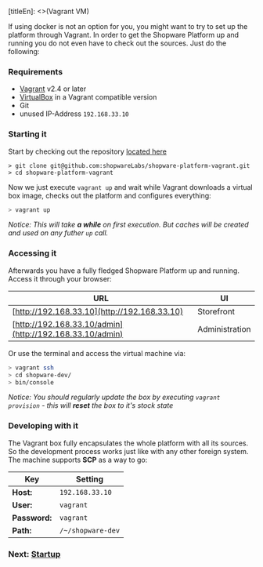 [titleEn]: <>(Vagrant VM)

If using docker is not an option for you, you might want to try to set up the platform through Vagrant. In order to get the Shopware Platform up and running you do not even have to check out the sources. Just do the following:

### Requirements

* [Vagrant](https://www.vagrantup.com/) v2.4 or later
* [VirtualBox](https://www.virtualbox.org/) in a Vagrant compatible version
* Git
* unused IP-Address `192.168.33.10`

### Starting it

Start by checking out the repository [located here](https://github.com/shopwareLabs/shopware-platform-vagrant)

```
> git clone git@github.com:shopwareLabs/shopware-platform-vagrant.git
> cd shopware-platform-vagrant
```

Now we just execute `vagrant up` and wait while Vagrant downloads a virtual box image, checks out the platform and configures everything:


```bash
> vagrant up
```

*Notice: This will take **a while** on first execution. But caches will be created and used on any futher `up` call.*

### Accessing it

Afterwards you have a fully fledged Shopware Platform up and running. Access it through your browser:

URL | UI
---- | --------
[http://192.168.33.10](http://192.168.33.10) | Storefront 
[http://192.168.33.10/admin](http://192.168.33.10/admin) | Administration

Or use the terminal and access the virtual machine via:

```bash
> vagrant ssh
> cd shopware-dev/
> bin/console
``` 

*Notice: You should regularly update the box by executing `vagrant provision` - this will **reset** the box to it's stock state*

### Developing with it

The Vagrant box fully encapsulates the whole platform with all its sources. So the development process works just like with any other foreign system. The machine supports **SCP** as a way to go:

Key |  Setting
----------|----------
**Host:** | `192.168.33.10`
**User:**  | `vagrant`
**Password:** | `vagrant`
**Path:** | `/~/shopware-dev`

### Next: [Startup](./../30-startup-guide/__categoryInfo.md)
